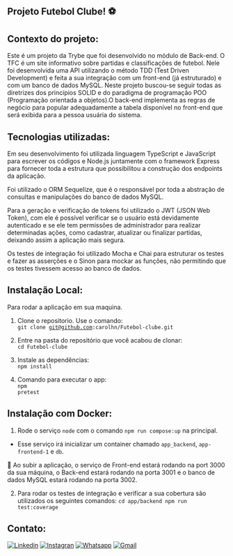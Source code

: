 ## Projeto Futebol Clube! ⚽

## Contexto do projeto:
Este é um projeto da Trybe que foi desenvolvido no módulo de Back-end. O TFC é um site informativo sobre partidas e classificações de futebol. Nele foi desenvolvida uma API utilizando o método TDD (Test Driven Development) e feita a sua integração com um front-end (já estruturado) e com um banco de dados MySQL. Neste projeto buscou-se seguir todas as diretrizes dos princípios SOLID e do paradigma de programação POO (Programação orientada a objetos).O back-end implementa as regras de negócio para popular adequadamente a tabela disponível no front-end que será exibida para a pessoa usuária do sistema.

## Tecnologias utilizadas:
Em seu desenvolvimento foi utilizada linguagem TypeScript e JavaScript para escrever os códigos e Node.js juntamente com o framework Express para fornecer toda a estrutura que possibilitou a construção dos endpoints da aplicação.

Foi utilizado o ORM Sequelize, que é o responsável por toda a abstração de consultas e manipulações do banco de dados MySQL.

Para a geração e verificação de tokens foi utilizado o JWT (JSON Web Token), com ele é possível verificar se o usuário está devidamente autenticado e se ele tem permissões de administrador para realizar determinadas ações, como cadastrar, atualizar ou finalizar partidas, deixando assim a aplicação mais segura.

Os testes de integração foi utilizado Mocha e Chai para estruturar os testes e fazer as asserções e o Sinon para mockar as funções, não permitindo que os testes tivessem acesso ao banco de dados.


## Instalação Local:
Para rodar a aplicação em sua maquina.

1. Clone o repositorio. Use o comando:</br>
  <code>git clone git@github.com:carolhn/Futebol-clube.git</code></br>

2. Entre na pasta do repositório que você acabou de clonar:</br>
    `cd Futebol-clube`

3. Instale as dependências:</br>
<code>npm install</code>

4. Comando para executar o app:</br>
<code>npm pretest</code>


## Instalação com Docker:
1. Rode o serviço `node` com o comando `npm run compose:up` na principal.
  - Esse serviço irá inicializar um container chamado `app_backend`, `app-frontend-1` e `db`.

🚨 Ao subir a aplicação, o serviço de Front-end estará rodando na port 3000 da sua máquina, o Back-end estará rodando na porta 3001 e o banco de dados MySQL estará rodando na porta 3002.

2. Para rodar os testes de integração e verificar a sua cobertura são utilizados os seguintes comandos:
`cd app/backend
npm run test:coverage`


## Contato:
[![Linkedin](https://img.shields.io/badge/LinkedIn-0077B5?style=for-the-badge&logo=linkedin&logoColor=white)](https://www.linkedin.com/in/caroline-nunes-devfullstack/)
[![Instagran](https://img.shields.io/badge/Instagram-E4405F?style=for-the-badge&logo=instagram&logoColor=white)](https://www.instagram.com/caarolhn/)
[![Whatsapp](https://img.shields.io/badge/WhatsApp-25D366?style=for-the-badge&logo=whatsapp&logoColor=white)](https://wa.me/48988037114)
[![Gmail](https://img.shields.io/badge/Gmail-D14836?style=for-the-badge&logo=gmail&logoColor=white)](mailto:nunescaroline905@gmail.com)



